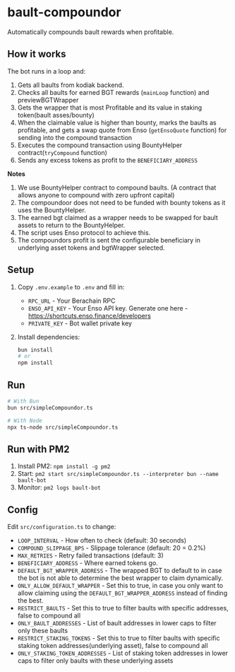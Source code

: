 # bault-compoundor

Automatically compounds bault rewards when profitable.

## How it works

The bot runs in a loop and:
1. Gets all baults from kodiak backend.
2. Checks all baults for earned BGT rewards (`mainLoop` function) and previewBGTWrapper
3. Gets the wrapper that is most Profitable and its value in staking token(bault asses/bounty)
4. When the claimable value is higher than bounty, marks the baults as profitable, and gets a swap quote from Enso (`getEnsoQuote` function) for sending into the compound transaction
3. Executes the compound transaction using BountyHelper contract(`tryCompound` function)
4. Sends any excess tokens as profit to the `BENEFICIARY_ADDRESS`

**Notes**
1. We use BountyHelper contract to compound baults. (A contract that allows anyone to compound with zero upfront capital)
2. The compoundoor does not need to be funded with bounty tokens as it uses the BountyHelper.
3. The earned bgt claimed as a wrapper needs to be swapped for bault assets to return to the BountyHelper.
4. The script uses Enso protocol to achieve this.
5. The compoundors profit is sent the configurable beneficiary in underlying asset tokens and bgtWrapper selected.

## Setup

1. Copy `.env.example` to `.env` and fill in:
   - `RPC_URL` - Your Berachain RPC
   - `ENSO_API_KEY` - Your Enso API key. Generate one here - https://shortcuts.enso.finance/developers
   - `PRIVATE_KEY` - Bot wallet private key

2. Install dependencies:
   ```bash
   bun install
   # or
   npm install
   ```
## Run

```bash
# With Bun
bun src/simpleCompoundor.ts

# With Node
npx ts-node src/simpleCompoundor.ts
```

## Run with PM2

1. Install PM2: `npm install -g pm2`
2. Start: `pm2 start src/simpleCompoundor.ts --interpreter bun --name bault-bot`
3. Monitor: `pm2 logs bault-bot`

## Config

Edit `src/configuration.ts` to change:
- `LOOP_INTERVAL` - How often to check (default: 30 seconds)
- `COMPOUND_SLIPPAGE_BPS` - Slippage tolerance (default: 20 = 0.2%)
- `MAX_RETRIES` - Retry failed transactions (default: 3)
- `BENEFICIARY_ADDRESS` - Where earned tokens go.
- `DEFAULT_BGT_WRAPPER_ADDRESS` - The wrapped BGT to default to in case the bot is not able to determine the best wrapper to claim dynamically.
- `ONLY_ALLOW_DEFAULT_WRAPPER` - Set this to true, in case you only want to allow claiming using the `DEFAULT_BGT_WRAPPER_ADDRESS` instead of finding the best.
- `RESTRICT_BAULTS` - Set this to true to filter baults with specific addresses, false to compound all
- `ONLY_BAULT_ADDRESSES` - List of bault addresses in lower caps to filter only these baults
- `RESTRICT_STAKING_TOKENS` - Set this to true to filter baults with specific staking token addresses(underlying asset), false to compound all
- `ONLY_STAKING_TOKEN_ADDRESSES` - List of staking token addresses in lower caps to filter only baults with these underlying assets